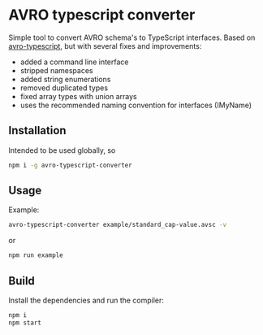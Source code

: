 # AVRO typescript converter

Simple tool to convert AVRO schema's to TypeScript interfaces.
Based on [avro-typescript](https://github.com/joewood/avro-typescript), but with several fixes and improvements:

- added a command line interface
- stripped namespaces
- added string enumerations
- removed duplicated types
- fixed array types with union arrays
- uses the recommended naming convention for interfaces (IMyName)

## Installation

Intended to be used globally, so

```bash
npm i -g avro-typescript-converter
```

## Usage

Example:

```bash
avro-typescript-converter example/standard_cap-value.avsc -v
```

or

```bash
npm run example
```

## Build

Install the dependencies and run the compiler:

```bash
npm i
npm start
```
